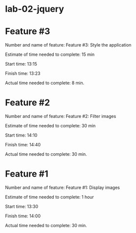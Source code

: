 # lab-02-jquery

# Feature #3
Number and name of feature: Feature #3: Style the application

Estimate of time needed to complete: 15 min

Start time: 13:15

Finish time: 13:23

Actual time needed to complete: 8 min.

# Feature #2
Number and name of feature: Feature #2: Filter images 

Estimate of time needed to complete: 30 min

Start time: 14:10

Finish time: 14:40

Actual time needed to complete: 30 min.

# Feature #1
Number and name of feature: Feature #1: Display images 

Estimate of time needed to complete: 1 hour

Start time: 13:30

Finish time: 14:00

Actual time needed to complete: 30 min.
